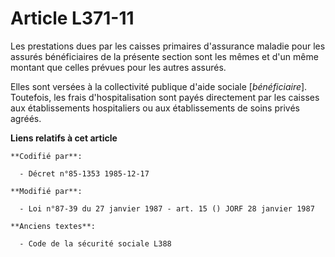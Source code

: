 # Article L371-11

Les prestations dues par les caisses primaires d'assurance maladie pour les assurés bénéficiaires de la présente section sont
les mêmes et d'un même montant que celles prévues pour les autres assurés. 

Elles sont versées à la collectivité publique d'aide sociale [*bénéficiaire*]. Toutefois, les frais d'hospitalisation sont
payés directement par les caisses aux établissements hospitaliers ou aux établissements de soins privés agréés.

**Liens relatifs à cet article**

	**Codifié par**:

	  - Décret n°85-1353 1985-12-17

	**Modifié par**:

	  - Loi n°87-39 du 27 janvier 1987 - art. 15 () JORF 28 janvier 1987

	**Anciens textes**:

	  - Code de la sécurité sociale L388
